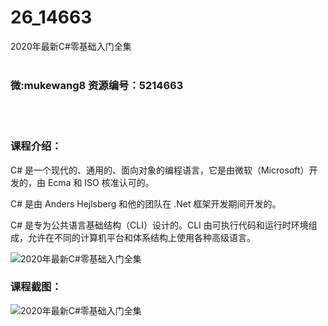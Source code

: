 # 26_14663
2020年最新C#零基础入门全集
<br/></br>
<h3>微:mukewang8 资源编号：5214663</h3>
<br/></br>
<h3>课程介绍：</h3>
<p><a title="查看与 C 相关的文章" target="_blank">C</a># 是一个现代的、通用的、面向对象的编程语言，它是由微软（Microsoft）开发的，由 Ecma 和 ISO 核准认可的。</p>
<p>C# 是由 Anders Hejlsberg 和他的团队在 .Net 框架开发期间开发的。</p>
<p>C# 是专为公共语言基础结构（CLI）设计的。CLI 由可执行代码和运行时环境组成，允许在不同的计算机平台和体系结构上使用各种高级语言。</p>
<p><img src="https://www.ko996.com/wp-content/uploads/img/2020/07/1-97.png" alt="2020年最新C#零基础入门全集"></p>
<div class="info-desc">
<h3>课程截图：</h3>
<p><img src="https://www.ko996.com/wp-content/uploads/img/2020/07/2-98.png" alt="2020年最新C#零基础入门全集"></p>


			
</div>
